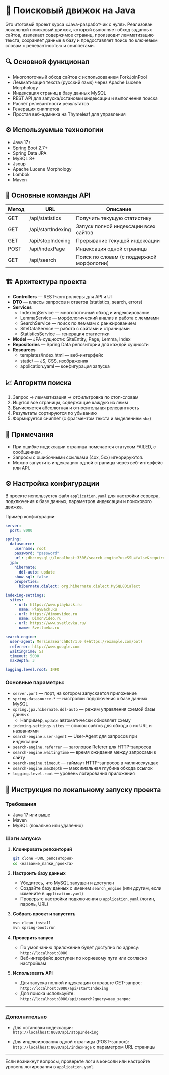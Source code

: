 # 🧠 Поисковый движок на Java

Это итоговый проект курса «Java-разработчик с нуля». Реализован локальный поисковый движок, который выполняет обход заданных сайтов, извлекает содержимое страниц, производит лемматизацию текста, сохраняет данные в базу и предоставляет поиск по ключевым словам с релевантностью и сниппетами.

## 🔍 Основной функционал

- Многопоточный обход сайтов с использованием ForkJoinPool
- Лемматизация текста (русский язык) через Apache Lucene Morphology
- Индексация страниц в базу данных MySQL
- REST API для запуска/остановки индексации и выполнения поиска
- Расчёт релевантности результатов
- Генерация сниппетов
- Простая веб-админка на Thymeleaf для управления

## ⚙️ Используемые технологии

- Java 17+
- Spring Boot 2.7+
- Spring Data JPA
- MySQL 8+
- Jsoup
- Apache Lucene Morphology
- Lombok
- Maven

## 🧪 Основные команды API

| Метод | URL               | Описание                              |
|-------|-------------------|-------------------------------------|
| GET   | /api/statistics    | Получить текущую статистику          |
| GET   | /api/startIndexing | Запуск полной индексации всех сайтов |
| GET   | /api/stopIndexing  | Прерывание текущей индексации        |
| POST  | /api/indexPage     | Индексация одной страницы            |
| GET   | /api/search        | Поиск по словам (с поддержкой морфологии) |

## 🏗️ Архитектура проекта

- **Controllers** — REST-контроллеры для API и UI
- **DTO** — классы запросов и ответов (statistics, search, errors)
- **Services**
    - IndexingService — многопоточный обход и индексирование
    - LemmaService — морфологический анализ и работа с леммами
    - SearchService — поиск по леммам с ранжированием
    - SiteDataService — работа с сайтами и страницами
    - StatisticsService — генерация статистики
- **Model** — JPA-сущности: SiteEntity, Page, Lemma, Index
- **Repositories** — Spring Data репозитории для каждой сущности
- **Resources**
    - templates/index.html — веб-интерфейс
    - static/ — JS, CSS, изображения
    - application.yaml — конфигурация запуска

## 📈 Алгоритм поиска

1. Запрос → лемматизация → отфильтровка по стоп-словам
2. Ищутся все страницы, содержащие каждую из лемм
3. Вычисляется абсолютная и относительная релевантность
4. Результаты сортируются по убыванию
5. Формируется сниппет (с фрагментом текста и выделением `<b>`)

## 📌 Примечания

- При ошибке индексации страница помечается статусом FAILED, с сообщением.
- Запросы с ошибочными ссылками (4xx, 5xx) игнорируются.
- Можно запустить индексацию одной страницы через веб-интерфейс или API.

## ⚙️ Настройка конфигурации

В проекте используется файл `application.yaml` для настройки сервера, подключения к базе данных, параметров индексации и поискового движка.

Пример конфигурации:

```yaml
server:
  port: 8080

spring:
  datasource:
    username: root
    password: "password"
    url: jdbc:mysql://localhost:3306/search_engine?useSSL=false&requireSSL=false&allowPublicKeyRetrieval=true
  jpa:
    hibernate:
      ddl-auto: update
    show-sql: false
    properties:
      hibernate.dialect: org.hibernate.dialect.MySQL8Dialect

indexing-settings:
  sites:
    - url: https://www.playback.ru
      name: PlayBack.Ru
    - url: https://dimonvideo.ru
      name: DimonVideo.ru
    - url: https://www.svetlovka.ru/
      name: Svetlovka.ru

search-engine:
  user-agent: MersinaSearchBot/1.0 (+https://example.com/bot)
  referrer: http://www.google.com
  waitingTime: 5s
  timeout: 5000
  maxDepth: 3

logging.level.root: INFO
```
### Основные параметры:

- `server.port` — порт, на котором запускается приложение  
- `spring.datasource.*` — настройки подключения к базе данных MySQL  
- `spring.jpa.hibernate.ddl-auto` — режим управления схемой базы данных  
  - Например, `update` автоматически обновляет схему  
- `indexing-settings.sites` — список сайтов для обхода с их URL и названиями  
- `search-engine.user-agent` — User-Agent для запросов при индексации  
- `search-engine.referrer` — заголовок Referer для HTTP-запросов  
- `search-engine.waitingTime` — время ожидания между запросами к сайту  
- `search-engine.timeout` — таймаут HTTP-запросов в миллисекундах  
- `search-engine.maxDepth` — максимальная глубина обхода ссылок  
- `logging.level.root` — уровень логирования приложения  

## 🚀 Инструкция по локальному запуску проекта

### Требования

- Java 17 или выше
- Maven
- MySQL (локально или удалённо)

### Шаги запуска

1. **Клонировать репозиторий**

    ```bash
    git clone <URL_репозитория>
    cd <название_папки_проекта>
    ```

2. **Настроить базу данных**

    - Убедитесь, что MySQL запущен и доступен
    - Создайте базу данных с именем `search_engine` (или другим, если измените в `application.yaml`)
    - Проверьте настройки подключения в `application.yaml` (логин, пароль, URL)

3. **Собрать проект и запустить**

    ```bash
    mvn clean install
    mvn spring-boot:run
    ```

4. **Проверить запуск**

    - По умолчанию приложение будет доступно по адресу:  
      `http://localhost:8080`
    - Веб-интерфейс доступен по корневому пути или согласно настройкам

5. **Использовать API**

    - Для запуска полной индексации отправьте GET-запрос:  
      `http://localhost:8080/api/startIndexing`
    - Для поиска используйте:  
      `http://localhost:8080/api/search?query=ваш_запрос`

---

### Дополнительно

- Для остановки индексации:  
  `http://localhost:8080/api/stopIndexing`

- Для индексирования одной страницы (POST-запрос):  
  `http://localhost:8080/api/indexPage` с параметром URL страницы

---

Если возникнут вопросы, проверьте логи в консоли или настройте уровень логирования в `application.yaml`.
